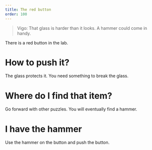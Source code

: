 ```yaml
---
title: The red button
order: 100
---
```


> Vigo: That glass is harder than it looks. A hammer could come in handy.

There is a red button in the lab.

# How to push it?
The glass protects it. You need something to break the glass.

# Where do I find that item?
Go forward with other puzzles. You will eventually find a hammer.

# I have the hammer
Use the hammer on the button and push the button.
